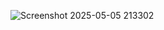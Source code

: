 

![Screenshot 2025-05-05 213302](https://github.com/user-attachments/assets/ef521b14-8168-4597-aaae-cac5d0e2fc9a)
